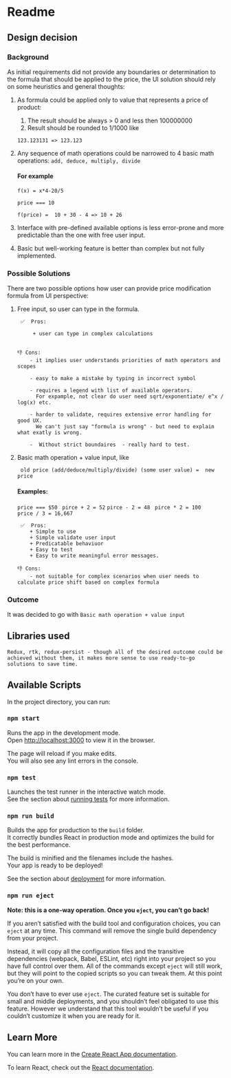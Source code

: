 # Readme

## Design decision

### Background 

As initial requirements did not provide any boundaries or determination to the formula that should be applied to the price, the UI solution should rely on some heuristics and general thoughts: 
1. As formula could be applied only to value that represents a price of product: 
    1. The result should be always > 0 and less then 100000000
    2. Result should be rounded to 1/1000 like 
        
    `123.123131 => 123.123`


2. Any sequence of  math operations could be narrowed to 4 basic math operations: `add, deduce, multiply, divide`
  
    #### For example 
    `f(x) = x*4-20/5`
    
    `price === 10`

    `f(price) =  10 + 30 - 4 => 10 + 26`
    

3. Interface with pre-defined available options is less error-prone and more predictable than the one with free user input.


4. Basic but well-working feature is better than complex but not fully implemented.

###  Possible Solutions
There are two possible options how user can provide price modification formula from UI perspective: 
1. Free input, so user can type in the formula.


      
        ✅  Pros: 
         
            + user can type in complex calculations


       👎 Cons:
           - it implies user understands priorities of math operators and scopes

           - easy to make a mistake by typing in incorrect symbol

           - requires a legend with list of available operators.
             For expample, not clear do user need sqrt/exponentiate/ e^x / log(x) etc.

           - harder to validate, requires extensive error handling for good UX. 
             We can't just say "formula is wrong" - but need to explain what exatly is wrong. 

           -  Without strict boundaires  - really hard to test.
           

2. Basic math operation + value input, like 
     
   ` old price (add/deduce/multiply/divide) (some user value) =  new price`
    
    #### Examples:
   `price === $50`
   ` pirce + 2 = 52`
    `pirce - 2 = 48`
   ` pirce * 2 = 100`
  `  price / 3 = 16,667`




        ✅  Pros:
           + Simple to use
           + Simple validate user input
           + Predicatable behaviuor 
           + Easy to test
           + Easy to write meaningful error messages.

       👎 Cons:
           - not suitable for complex scenarios when user needs to calculate price shift based on complex formula


### Outcome
It was decided to go with 
    `Basic math operation + value input`

## Libraries used
    Redux, rtk, redux-persist - though all of the desired outcome could be achieved without them, it makes more sense to use ready-to-go solutions to save time. 

## Available Scripts

In the project directory, you can run:

### `npm start`

Runs the app in the development mode.\
Open [http://localhost:3000](http://localhost:3000) to view it in the browser.

The page will reload if you make edits.\
You will also see any lint errors in the console.

### `npm test`

Launches the test runner in the interactive watch mode.\
See the section about [running tests](https://facebook.github.io/create-react-app/docs/running-tests) for more information.

### `npm run build`

Builds the app for production to the `build` folder.\
It correctly bundles React in production mode and optimizes the build for the best performance.

The build is minified and the filenames include the hashes.\
Your app is ready to be deployed!

See the section about [deployment](https://facebook.github.io/create-react-app/docs/deployment) for more information.

### `npm run eject`

**Note: this is a one-way operation. Once you `eject`, you can’t go back!**

If you aren’t satisfied with the build tool and configuration choices, you can `eject` at any time. This command will remove the single build dependency from your project.

Instead, it will copy all the configuration files and the transitive dependencies (webpack, Babel, ESLint, etc) right into your project so you have full control over them. All of the commands except `eject` will still work, but they will point to the copied scripts so you can tweak them. At this point you’re on your own.

You don’t have to ever use `eject`. The curated feature set is suitable for small and middle deployments, and you shouldn’t feel obligated to use this feature. However we understand that this tool wouldn’t be useful if you couldn’t customize it when you are ready for it.

## Learn More

You can learn more in the [Create React App documentation](https://facebook.github.io/create-react-app/docs/getting-started).

To learn React, check out the [React documentation](https://reactjs.org/).
